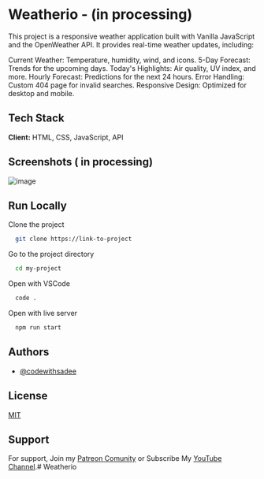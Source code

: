 
# Weatherio - (in processing)

This project is a responsive weather application built with Vanilla JavaScript and the OpenWeather API. It provides real-time weather updates, including:

  Current Weather: Temperature, humidity, wind, and icons.
  5-Day Forecast: Trends for the upcoming days.
  Today's Highlights: Air quality, UV index, and more.
  Hourly Forecast: Predictions for the next 24 hours.
  Error Handling: Custom 404 page for invalid searches.
  Responsive Design: Optimized for desktop and mobile.

## Tech Stack

**Client:** HTML, CSS, JavaScript, API



## Screenshots ( in processing)

![image](https://github.com/user-attachments/assets/af9bbe08-5ee0-4c17-8d84-2f577ef1870e)

## Run Locally

Clone the project

```bash
  git clone https://link-to-project
```

Go to the project directory

```bash
  cd my-project
```

Open with VSCode

```bash
  code .
```

Open with live server

```bash
  npm run start
```


## Authors

- [@codewithsadee](https://www.github.com/codewithsadee)

## License

[MIT](https://choosealicense.com/licenses/mit/)

## Support

For support, Join my [Patreon Comunity](https://www.patreon.com/codewithsadee/membership) or Subscribe My [YouTube Channel](https://youtube.com/@codewithsadee).# Weatherio
